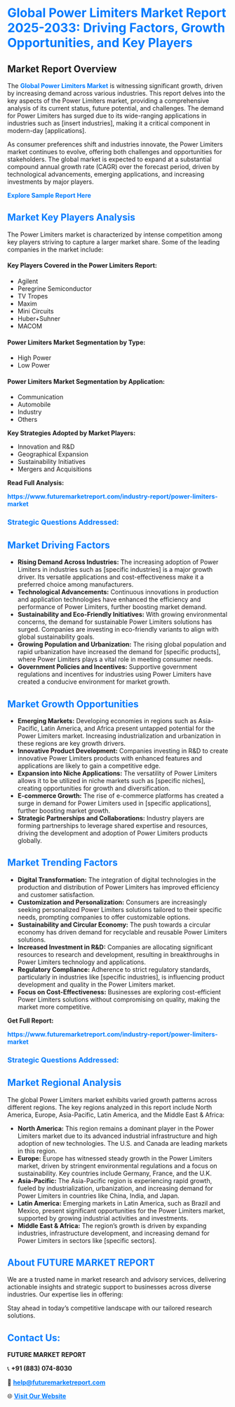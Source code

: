 <h1 style="color: #007BFF;">Global Power Limiters Market Report 2025-2033: Driving Factors, Growth Opportunities, and Key Players</h1>

<section id="overview">
<h2>Market Report Overview</h2>
<p>The <a href="https://www.futuremarketreport.com/industry-report/power-limiters-market" style="color: #007BFF; text-decoration: none;"><strong>Global Power Limiters Market</strong></a> is witnessing significant growth, driven by increasing demand across various industries. This report delves into the key aspects of the Power Limiters market, providing a comprehensive analysis of its current status, future potential, and challenges. The demand for Power Limiters has surged due to its wide-ranging applications in industries such as [insert industries], making it a critical component in modern-day [applications].</p>
<p>As consumer preferences shift and industries innovate, the Power Limiters market continues to evolve, offering both challenges and opportunities for stakeholders. The global market is expected to expand at a substantial compound annual growth rate (CAGR) over the forecast period, driven by technological advancements, emerging applications, and increasing investments by major players.</p>
</section>

<section id="overview">
<p><a href="https://www.futuremarketreport.com/request-sample/reportId=75649" style="color: #007BFF; text-decoration: none;"><strong>Explore Sample Report Here</strong></a></p>
</section>

<section id="key-players">
<h2 style="color: #007BFF;">Market Key Players Analysis</h2>
<p>The Power Limiters market is characterized by intense competition among key players striving to capture a larger market share. Some of the leading companies in the market include:</p>
<h4>Key Players Covered in the Power Limiters Report:</h4>
<ul><li>Agilent</li><li>Peregrine Semiconductor</li><li>TV Tropes</li><li>Maxim</li><li>Mini Circuits</li><li>Huber+Suhner</li><li>MACOM</li></ul>
<h4>Power Limiters Market Segmentation by Type:</h4>
<ul><li>High Power</li><li>Low Power</li></ul>

<h4>Power Limiters Market Segmentation by Application:</h4>
<ul><li>Communication</li><li>Automobile</li><li>Industry</li><li>Others</li></ul>
<p><strong>Key Strategies Adopted by Market Players:</strong></p>
<ul>
<li>Innovation and R&D</li>
<li>Geographical Expansion</li>
<li>Sustainability Initiatives</li>
<li>Mergers and Acquisitions</li>
</ul>
</section>

<section>
<p><strong>Read Full Analysis: </strong></p><a href="https://www.futuremarketreport.com/industry-report/power-limiters-market" style="color: #007BFF; text-decoration: none;"><strong>https://www.futuremarketreport.com/industry-report/power-limiters-market</strong></a>
<h3 style="color: #007BFF;">Strategic Questions Addressed:</h3>
</section>

<section id="driving-factors">
<h2 style="color: #007BFF;">Market Driving Factors</h2>
<ul>
<li><strong>Rising Demand Across Industries:</strong> The increasing adoption of Power Limiters in industries such as [specific industries] is a major growth driver. Its versatile applications and cost-effectiveness make it a preferred choice among manufacturers.</li>
<li><strong>Technological Advancements:</strong> Continuous innovations in production and application technologies have enhanced the efficiency and performance of Power Limiters, further boosting market demand.</li>
<li><strong>Sustainability and Eco-Friendly Initiatives:</strong> With growing environmental concerns, the demand for sustainable Power Limiters solutions has surged. Companies are investing in eco-friendly variants to align with global sustainability goals.</li>
<li><strong>Growing Population and Urbanization:</strong> The rising global population and rapid urbanization have increased the demand for [specific products], where Power Limiters plays a vital role in meeting consumer needs.</li>
<li><strong>Government Policies and Incentives:</strong> Supportive government regulations and incentives for industries using Power Limiters have created a conducive environment for market growth.</li>
</ul>
</section>

<section id="growth-opportunities">
<h2 style="color: #007BFF;">Market Growth Opportunities</h2>
<ul>
<li><strong>Emerging Markets:</strong> Developing economies in regions such as Asia-Pacific, Latin America, and Africa present untapped potential for the Power Limiters market. Increasing industrialization and urbanization in these regions are key growth drivers.</li>
<li><strong>Innovative Product Development:</strong> Companies investing in R&D to create innovative Power Limiters products with enhanced features and applications are likely to gain a competitive edge.</li>
<li><strong>Expansion into Niche Applications:</strong> The versatility of Power Limiters allows it to be utilized in niche markets such as [specific niches], creating opportunities for growth and diversification.</li>
<li><strong>E-commerce Growth:</strong> The rise of e-commerce platforms has created a surge in demand for Power Limiters used in [specific applications], further boosting market growth.</li>
<li><strong>Strategic Partnerships and Collaborations:</strong> Industry players are forming partnerships to leverage shared expertise and resources, driving the development and adoption of Power Limiters products globally.</li>
</ul>
</section>

<section id="trending-factors">
<h2 style="color: #007BFF;">Market Trending Factors</h2>
<ul>
<li><strong>Digital Transformation:</strong> The integration of digital technologies in the production and distribution of Power Limiters has improved efficiency and customer satisfaction.</li>
<li><strong>Customization and Personalization:</strong> Consumers are increasingly seeking personalized Power Limiters solutions tailored to their specific needs, prompting companies to offer customizable options.</li>
<li><strong>Sustainability and Circular Economy:</strong> The push towards a circular economy has driven demand for recyclable and reusable Power Limiters solutions.</li>
<li><strong>Increased Investment in R&D:</strong> Companies are allocating significant resources to research and development, resulting in breakthroughs in Power Limiters technology and applications.</li>
<li><strong>Regulatory Compliance:</strong> Adherence to strict regulatory standards, particularly in industries like [specific industries], is influencing product development and quality in the Power Limiters market.</li>
<li><strong>Focus on Cost-Effectiveness:</strong> Businesses are exploring cost-efficient Power Limiters solutions without compromising on quality, making the market more competitive.</li>
</ul>
</section>

<section>
<p><strong>Get Full Report: </strong></p><a href="https://www.futuremarketreport.com/industry-report/power-limiters-market" style="color: #007BFF; text-decoration: none;"><strong>https://www.futuremarketreport.com/industry-report/power-limiters-market</strong></a>
<h3 style="color: #007BFF;">Strategic Questions Addressed:</h3>
</section>


<section id="regional-analysis">
<h2 style="color: #007BFF;">Market Regional Analysis</h2>
<p>The global Power Limiters market exhibits varied growth patterns across different regions. The key regions analyzed in this report include North America, Europe, Asia-Pacific, Latin America, and the Middle East & Africa:</p>
<ul>
<li><strong>North America:</strong> This region remains a dominant player in the Power Limiters market due to its advanced industrial infrastructure and high adoption of new technologies. The U.S. and Canada are leading markets in this region.</li>
<li><strong>Europe:</strong> Europe has witnessed steady growth in the Power Limiters market, driven by stringent environmental regulations and a focus on sustainability. Key countries include Germany, France, and the U.K.</li>
<li><strong>Asia-Pacific:</strong> The Asia-Pacific region is experiencing rapid growth, fueled by industrialization, urbanization, and increasing demand for Power Limiters in countries like China, India, and Japan.</li>
<li><strong>Latin America:</strong> Emerging markets in Latin America, such as Brazil and Mexico, present significant opportunities for the Power Limiters market, supported by growing industrial activities and investments.</li>
<li><strong>Middle East & Africa:</strong> The region’s growth is driven by expanding industries, infrastructure development, and increasing demand for Power Limiters in sectors like [specific sectors].</li>
</ul>
</section>

<footer>
<h2 style="color: #007BFF;">About FUTURE MARKET REPORT</h2>
<p>We are a trusted name in market research and advisory services, delivering actionable insights and strategic support to businesses across diverse industries. Our expertise lies in offering:</p>

<p>Stay ahead in today’s competitive landscape with our tailored research solutions.</p>

<h2 style="color: #007BFF;">Contact Us:</h2>
<p><strong>FUTURE MARKET REPORT</strong></p>
<p>📞 <strong>+91 (883) 074-8030</strong></p>
<p>📧 <strong><a href="mailto:help@futuremarketreport.com" style="color: #007BFF;">help@futuremarketreport.com</a></strong></p>
<p>🌐 <strong><a href="https://www.futuremarketreport.com/" style="color: #007BFF;">Visit Our Website</a></strong></p>
</footer>